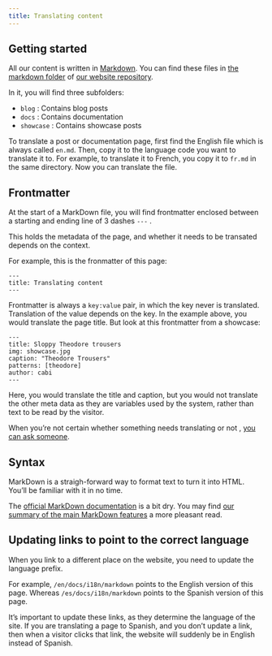 ```yaml
---
title: Translating content
---
```


## Getting started

All our content is written in [Markdown](/en/docs/markdown). You can find 
these files in [the markdown folder](https://github.com/freesewing/website/tree/develop/src/markdown)
of [our website repository](https://github.com/freesewing/website).

In it, you will find three subfolders:

 - `blog` : Contains blog posts
 - `docs` : Contains documentation
 - `showcase` : Contains showcase posts

To translate a post or documentation page, first find the English file which is
always called `en.md`. Then, copy it to the language code you want to translate it to.
For example, to translate it to French, you copy it to `fr.md` in the same directory.
Now you can translate the file.

## Frontmatter

At the start of a MarkDown file, you will find frontmatter enclosed between 
a starting and ending line of 3 dashes `---` .

This holds the metadata of the page, and whether it needs to be transated depends on the context.

For example, this is the fronmatter of this page:

```
---
title: Translating content
---
```

Frontmatter is always a `key:value` pair, in which the key never is translated. 
Translation of the value depends on the key. In the example above, 
you would translate the page title. But look at this frontmatter from a showcase:

```
---
title: Sloppy Theodore trousers
img: showcase.jpg
caption: "Theodore Trousers"
patterns: [theodore]
author: cabi
---
```

Here, you would translate the title and caption, but you would not translate the 
other meta data as they are variables used by the system, rather than text to be read by the visitor.

When you’re not certain whether something needs translating or not
, [you can ask someone](https://gitter.im/freesewing/freesewing).

## Syntax

MarkDown is a straigh-forward way to format text to turn it into HTML. You’ll be familiar with it in no time.

The [official MarkDown documentation](https://daringfireball.net/projects/markdown/syntax) is a bit dry. 
You may find [our summary of the main MarkDown features](/en/docs/markdown) a more pleasant read.

## Updating links to point to the correct language 

When you link to a different place on the website, you need to update the language prefix. 

For example, `/en/docs/i18n/markdown` points to the English version of this page.
Whereas `/es/docs/i18n/markdown` points to the Spanish version of this page.

It’s important to update these links, as they determine the language of the site. 
If you are translating a page to Spanish, and you don’t update a link, 
then when a visitor clicks that link, the website will suddenly be in English instead of Spanish.
